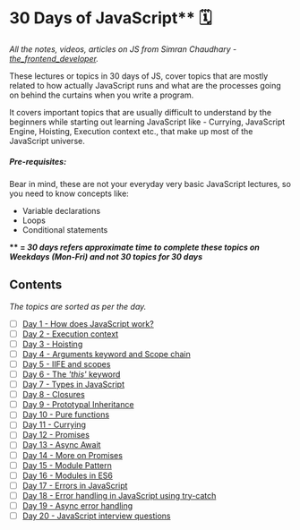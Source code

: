 # 30 Days of JavaScript** 🗓

_All the notes, videos, articles on JS from Simran Chaudhary - [the_frontend_developer](https://www.instagram.com/the_frontend_developer/)._

These lectures or topics in 30 days of JS, cover topics that are mostly related to how actually JavaScript runs and what are the processes going on behind the curtains when you write a program.

It covers important topics that are usually difficult to understand by the beginners while starting out learning JavaScript like - Currying, JavaScript Engine, Hoisting, Execution context etc., that make up most of the JavaScript universe.
##### Pre-requisites:

Bear in mind, these are not your everyday very basic JavaScript lectures, so you need to know concepts like:

- Variable declarations
- Loops
- Conditional statements

__** = _30 days refers approximate time to complete these topics on Weekdays (Mon-Fri) and not 30 topics for 30 days___

## Contents

_The topics are sorted as per the day._

- [ ] [Day 1 - How does JavaScript work?](https://github.com/Quadrified/30-Days-of-JS/tree/main/Day-1)
- [ ] [Day 2 - Execution context](https://github.com/Quadrified/30-Days-of-JS/tree/main/Day-2)
- [ ] [Day 3 - Hoisting](https://github.com/Quadrified/30-Days-of-JS/tree/main/Day-3)
- [ ] [Day 4 - Arguments keyword and Scope chain](https://github.com/Quadrified/30-Days-of-JS/tree/main/Day-4)
- [ ] [Day 5 - IIFE and scopes](https://github.com/Quadrified/30-Days-of-JS/tree/main/Day-5)
- [ ] [Day 6 - The _'this'_ keyword](https://github.com/Quadrified/30-Days-of-JS/tree/main/Day-6)
- [ ] [Day 7 - Types in JavaScript](https://github.com/Quadrified/30-Days-of-JS/tree/main/Day-7)
- [ ] [Day 8 - Closures](https://github.com/Quadrified/30-Days-of-JS/tree/main/Day-8)
- [ ] [Day 9 - Prototypal Inheritance](https://github.com/Quadrified/30-Days-of-JS/tree/main/Day-9)
- [ ] [Day 10 - Pure functions](https://github.com/Quadrified/30-Days-of-JS/tree/main/_Day-10)
- [ ] [Day 11 - Currying](https://github.com/Quadrified/30-Days-of-JS/tree/main/_Day-11)
- [ ] [Day 12 - Promises](https://github.com/Quadrified/30-Days-of-JS/tree/main/_Day-12)
- [ ] [Day 13 - Async Await](https://github.com/Quadrified/30-Days-of-JS/tree/main/_Day-13)
- [ ] [Day 14 - More on Promises](https://github.com/Quadrified/30-Days-of-JS/tree/main/_Day-14)
- [ ] [Day 15 - Module Pattern](https://github.com/Quadrified/30-Days-of-JS/tree/main/_Day-15)
- [ ] [Day 16 - Modules in ES6](https://github.com/Quadrified/30-Days-of-JS/tree/main/_Day-16)
- [ ] [Day 17 - Errors in JavaScript](https://github.com/Quadrified/30-Days-of-JS/tree/main/_Day-17)
- [ ] [Day 18 - Error handling in JavaScript using try-catch](https://github.com/Quadrified/30-Days-of-JS/tree/main/_Day-18)
- [ ] [Day 19 - Async error handling](https://github.com/Quadrified/30-Days-of-JS/tree/main/_Day-19)
- [ ] [Day 20 - JavaScript interview questions](https://github.com/Quadrified/30-Days-of-JS/tree/main/_Day-20)
